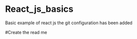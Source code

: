 # React_js_basics
Basic example of react js
the git configuration has been added

#Create the read me  

